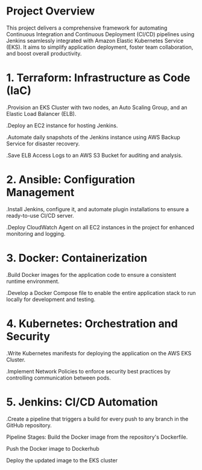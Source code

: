 # Project Overview
This project delivers a comprehensive framework for automating Continuous Integration and Continuous Deployment (CI/CD) pipelines using Jenkins seamlessly integrated with Amazon Elastic Kubernetes Service (EKS). It aims to simplify application deployment, foster team collaboration, and boost overall productivity.

# 1. Terraform: Infrastructure as Code (IaC)
.Provision an EKS Cluster with two nodes, an Auto Scaling Group, and an Elastic Load Balancer (ELB).

.Deploy an EC2 instance for hosting Jenkins.

.Automate daily snapshots of the Jenkins instance using AWS Backup Service for disaster recovery.

.Save ELB Access Logs to an AWS S3 Bucket for auditing and analysis.
# 2. Ansible: Configuration Management
.Install Jenkins, configure it, and automate plugin installations to ensure a ready-to-use CI/CD server.

.Deploy CloudWatch Agent on all EC2 instances in the project for enhanced monitoring and logging.
# 3. Docker: Containerization
.Build Docker images for the application code to ensure a consistent runtime environment.

.Develop a Docker Compose file to enable the entire application stack to run locally for development and testing.
# 4. Kubernetes: Orchestration and Security
.Write Kubernetes manifests for deploying the application on the AWS EKS Cluster.

.Implement Network Policies to enforce security best practices by controlling communication between pods.
# 5. Jenkins: CI/CD Automation
.Create a pipeline that triggers a build for every push to any branch in the GitHub repository.

Pipeline Stages:
Build the Docker image from the repository's Dockerfile.

Push the Docker image to Dockerhub

Deploy the updated image to the EKS cluster
